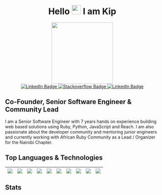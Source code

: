 <div id="header" align="center">
  <h1>
    Hello
    <img src="https://media.giphy.com/media/hvRJCLFzcasrR4ia7z/giphy.gif" width="30px"/>
    I am Kip
  </h1>
  <img src="https://media.giphy.com/media/xT77XGWy4IRCeRbWg0/giphy.gif" height="200"/>
  <div id="badges">
    <a href="https://www.linkedin.com/in/kipng-etich-ng-eno-178451121/" target="_blank">
      <img src="https://img.shields.io/badge/LinkedIn-blue?style=for-the-badge&logo=linkedin&logoColor=white" alt="LinkedIn Badge"/>
    </a>
    <a href="https://stackoverflow.com/users/7441515/kipngetich" target="_blank">
      <img src="https://img.shields.io/badge/Stackoverflow-red?style=for-the-badge&logo=stackoverflow&logoColor=white" alt="Stackoverflow Badge"/>
    </a>
    <a href="https://www.linkedin.com/in/kipng-etich-ng-eno-178451121/" target="_blank">
      <img src="https://img.shields.io/badge/Twitter-blue?style=for-the-badge&logo=twitter&logoColor=white" alt="LinkedIn Badge"/>
    </a> 
  </div>
</div>

## Co-Founder, Senior Software Engineer & Community Lead
I am a Senior Software Engineer with 7 years hands on experience building web based solutions using Ruby, Python, JavaScript and Reach. I am also passionate about the developer community and mentoring junior engineers and currently working with African Ruby Community as a Lead / Organizer for the Nairobi Chapter.

## Top Languages & Technologies

|![](https://img.shields.io/badge/-Ruby-red?logo=ruby&style=flat)|![](https://img.shields.io/badge/-Python-blue?logo=python&style=flat&logoColor=yellow)|![](https://img.shields.io/badge/-MySQL-black?logo=mysql&style=flat)|![](https://img.shields.io/badge/-Postgres-9cf?logo=postgresql&style=flat)|![](https://img.shields.io/badge/-Docker-black?logo=docker&style=flat)|![](https://img.shields.io/badge/-Git-white?logo=git&style=flat)| ![](https://img.shields.io/badge/-DigitalOcean-9cf?logo=digitalocean&style=flat)|![](https://img.shields.io/badge/-Postman-beige?logo=postman&style=flat)|![](https://img.shields.io/badge/-AWS-black?logo=amazon&style=flat)|![](https://img.shields.io/badge/-Heroku-purple?logo=heroku&style=flat)|
|---|---|---|---|---|---|---|---|---|---|

## Stats
